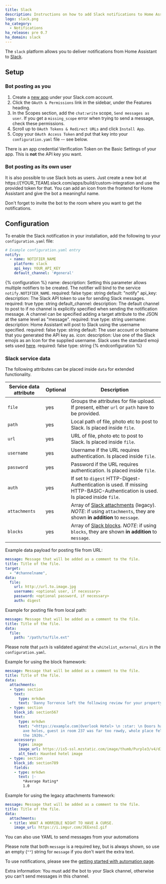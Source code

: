 ```yaml
---
title: Slack
description: Instructions on how to add Slack notifications to Home Assistant.
logo: slack.png
ha_category:
  - Notifications
ha_release: pre 0.7
ha_domain: slack
---
```


The `slack` platform allows you to deliver notifications from Home Assistant to [Slack](https://slack.com/).

## Setup

### Bot posting as you

1. Create a [new app](https://api.slack.com/apps) under your Slack.com account.
2. Click the `OAuth & Permissions` link in the sidebar, under the Features heading.
3. In the Scopes section, add the `chat:write` scope, `Send messages as user`. If you get a `missing_scope` error when trying to send a message, check these permissions.
4. Scroll up to `OAuth Tokens & Redirect URLs` and click `Install App`.
5. Copy your `OAuth Access Token` and put that key into your `configuration.yaml` file -- see below.

<div class='note'>

There is an app credential Verification Token on the Basic Settings of your app. This is **not** the API key you want.

</div>

### Bot posting as its own user
It is also possible to use Slack bots as users. Just create a new bot at https://[YOUR_TEAM].slack.com/apps/build/custom-integration and use the provided token for that. You can add an icon from the frontend for Home Assistant and give the bot a meaningful name.

Don't forget to invite the bot to the room where you want to get the notifications.

## Configuration

To enable the Slack notification in your installation, add the following to your `configuration.yaml` file:

```yaml
# Example configuration.yaml entry
notify:
  - name: NOTIFIER_NAME
    platform: slack
    api_key: YOUR_API_KEY
    default_channel: '#general'
```

{% configuration %}
name: 
  description: Setting this parameter allows multiple notifiers to be created. The notifier will bind to the service `notify.NOTIFIER_NAME`.
  required: false
  type: string
  default: "notify"
api_key:
  description: The Slack API token to use for sending Slack messages.
  required: true
  type: string
default_channel:
  description: The default channel to post to if no channel is explicitly specified when sending the notification message.  A channel can be specified adding a target attribute to the JSON at the same level as "message".
  required: true
  type: string
username:
  description: Home Assistant will post to Slack using the username specified.
  required: false
  type: string
  default: The user account or botname that you generated the API key as.
icon:
  description: Use one of the Slack emojis as an Icon for the supplied username.  Slack uses the standard emoji sets used [here](https://www.webpagefx.com/tools/emoji-cheat-sheet/).
  required: false
  type: string
{% endconfiguration %}

### Slack service data

The following attributes can be placed inside `data` for extended functionality.

| Service data attribute | Optional | Description |
| ---------------------- | -------- | ----------- |
| `file`                 |      yes | Groups the attributes for file upload. If present, either `url` or `path` have to be provided.
| `path `                |      yes | Local path of file, photo etc to post to Slack. Is placed inside `file`.
| `url`                  |      yes | URL of file, photo etc to post to Slack. Is placed inside `file`.
| `username`             |      yes | Username if the URL requires authentication. Is placed inside `file`.
| `password`             |      yes | Password if the URL requires authentication. Is placed inside `file`.
| `auth`                 |      yes | If set to `digest` HTTP-Digest-Authentication is used. If missing HTTP-BASIC-Authentication is used. Is placed inside `file`.
| `attachments`          |      yes | Array of [Slack attachments](https://api.slack.com/messaging/composing/layouts#attachments) (legacy). *NOTE*: if using `attachments`, they are shown **in addition** to `message`.
| `blocks`               |      yes | Array of [Slack blocks](https://api.slack.com/messaging/composing/layouts). *NOTE*: if using `blocks`, they are shown **in addition** to `message`.

Example data payload for posting file from URL:

```yaml
message: Message that will be added as a comment to the file.
title: Title of the file.
target: 
  - "#channelname", 
data:
  file:
    url: http://url.to.image.jpg
    username: <optional user, if necessary>
    password: <optional password, if necessary>
    auth: digest
```

Example for posting file from local path:

```yaml
message: Message that will be added as a comment to the file.
title: Title of the file.
data:
  file:
    path: "/path/to/file.ext"
```

Please note that `path` is validated against the `whitelist_external_dirs` in the `configuration.yaml`.

Example for using the block framework:

```yaml
message: Message that will be added as a comment to the file.
title: Title of the file.
data:
  attachments:
  - type: section
    text:
      type: mrkdwn
      text: 'Danny Torrence left the following review for your property:'
  - type: section
    block_id: section567
    text:
      type: mrkdwn
      text: "<https://example.com|Overlook Hotel> \n :star: \n Doors had too many
        axe holes, guest in room 237 was far too rowdy, whole place felt stuck in
        the 1920s."
    accessory:
      type: image
      image_url: https://is5-ssl.mzstatic.com/image/thumb/Purple3/v4/d3/72/5c/d3725c8f-c642-5d69-1904-aa36e4297885/source/256x256bb.jpg
      alt_text: Haunted hotel image
  - type: section
    block_id: section789
    fields:
    - type: mrkdwn
      text: |-
        *Average Rating*
        1.0
```

Example for using the legacy attachments framework:

```yaml
message: Message that will be added as a comment to the file.
title: Title of the file.
data:
  attachments:
  - title: WHAT A HORRIBLE NIGHT TO HAVE A CURSE.
    image_url: https://i.imgur.com/JEExnsI.gif
```

You can also use YAML to send messages from your automations

Please note that both `message` is a required key, but is always shown, so use an empty (`""`) string for `message` if you don't want the extra text.

To use notifications, please see the [getting started with automation page](/getting-started/automation/).

Extra information: You must add the bot to your Slack channel, otherwise you can't send messages in this channel.
